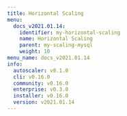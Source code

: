 ```yaml
---
title: Horizontal Scaling
menu:
  docs_v2021.01.14:
    identifier: my-horizontal-scaling
    name: Horizontal Scaling
    parent: my-scaling-mysql
    weight: 10
menu_name: docs_v2021.01.14
info:
  autoscaler: v0.1.0
  cli: v0.16.0
  community: v0.16.0
  enterprise: v0.3.0
  installer: v0.16.0
  version: v2021.01.14
---
```


